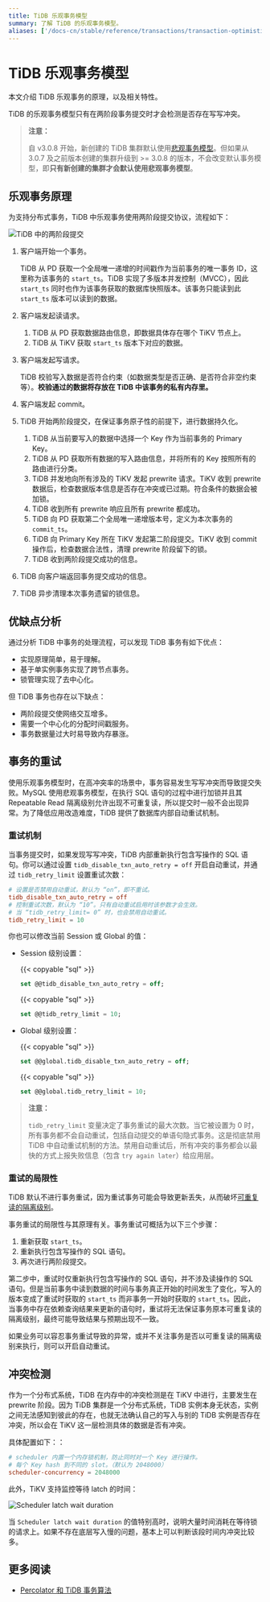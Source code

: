 ```yaml
---
title: TiDB 乐观事务模型
summary: 了解 TiDB 的乐观事务模型。
aliases: ['/docs-cn/stable/reference/transactions/transaction-optimistic/']
---
```


# TiDB 乐观事务模型

本文介绍 TiDB 乐观事务的原理，以及相关特性。

TiDB 的乐观事务模型只有在两阶段事务提交时才会检测是否存在写写冲突。

> **注意：**
>
> 自 v3.0.8 开始，新创建的 TiDB 集群默认使用[悲观事务模型](/pessimistic-transaction.md)。但如果从 3.0.7 及之前版本创建的集群升级到 >= 3.0.8 的版本，不会改变默认事务模型，即**只有新创建的集群才会默认使用悲观事务模型**。

## 乐观事务原理

为支持分布式事务，TiDB 中乐观事务使用两阶段提交协议，流程如下：

![TiDB 中的两阶段提交](/media/2pc-in-tidb.png)

1. 客户端开始一个事务。

    TiDB 从 PD 获取一个全局唯一递增的时间戳作为当前事务的唯一事务 ID，这里称为该事务的 `start_ts`。TiDB 实现了多版本并发控制（MVCC），因此 `start_ts` 同时也作为该事务获取的数据库快照版本。该事务只能读到此 `start_ts` 版本可以读到的数据。

2. 客户端发起读请求。

    1. TiDB 从 PD 获取数据路由信息，即数据具体存在哪个 TiKV 节点上。
    2. TiDB 从 TiKV 获取 `start_ts` 版本下对应的数据。

3. 客户端发起写请求。

    TiDB 校验写入数据是否符合约束（如数据类型是否正确、是否符合非空约束等）。**校验通过的数据将存放在 TiDB 中该事务的私有内存里。**

4. 客户端发起 commit。

5. TiDB 开始两阶段提交，在保证事务原子性的前提下，进行数据持久化。

    1. TiDB 从当前要写入的数据中选择一个 Key 作为当前事务的 Primary Key。
    2. TiDB 从 PD 获取所有数据的写入路由信息，并将所有的 Key 按照所有的路由进行分类。
    3. TiDB 并发地向所有涉及的 TiKV 发起 prewrite 请求。TiKV 收到 prewrite 数据后，检查数据版本信息是否存在冲突或已过期。符合条件的数据会被加锁。
    4. TiDB 收到所有 prewrite 响应且所有 prewrite 都成功。
    5. TiDB 向 PD 获取第二个全局唯一递增版本号，定义为本次事务的 `commit_ts`。
    6. TiDB 向 Primary Key 所在 TiKV 发起第二阶段提交。TiKV 收到 commit 操作后，检查数据合法性，清理 prewrite 阶段留下的锁。
    7. TiDB 收到两阶段提交成功的信息。

6. TiDB 向客户端返回事务提交成功的信息。

7. TiDB 异步清理本次事务遗留的锁信息。

## 优缺点分析

通过分析 TiDB 中事务的处理流程，可以发现 TiDB 事务有如下优点：

* 实现原理简单，易于理解。
* 基于单实例事务实现了跨节点事务。
* 锁管理实现了去中心化。

但 TiDB 事务也存在以下缺点：

* 两阶段提交使网络交互增多。
* 需要一个中心化的分配时间戳服务。
* 事务数据量过大时易导致内存暴涨。

## 事务的重试

使用乐观事务模型时，在高冲突率的场景中，事务容易发生写写冲突而导致提交失败。MySQL 使用悲观事务模型，在执行 SQL 语句的过程中进行加锁并且其 Repeatable Read 隔离级别允许出现不可重复读，所以提交时一般不会出现异常。为了降低应用改造难度，TiDB 提供了数据库内部自动重试机制。

### 重试机制

当事务提交时，如果发现写写冲突，TiDB 内部重新执行包含写操作的 SQL 语句。你可以通过设置 `tidb_disable_txn_auto_retry = off` 开启自动重试，并通过 `tidb_retry_limit` 设置重试次数：

```toml
# 设置是否禁用自动重试，默认为 “on”，即不重试。
tidb_disable_txn_auto_retry = off
# 控制重试次数，默认为 “10”。只有自动重试启用时该参数才会生效。
# 当 “tidb_retry_limit= 0” 时，也会禁用自动重试。
tidb_retry_limit = 10
```

你也可以修改当前 Session 或 Global 的值：

- Session 级别设置：

    {{< copyable "sql" >}}

    ```sql
    set @@tidb_disable_txn_auto_retry = off;
    ```

    {{< copyable "sql" >}}

    ```sql
    set @@tidb_retry_limit = 10;
    ```

- Global 级别设置：

    {{< copyable "sql" >}}

    ```sql
    set @@global.tidb_disable_txn_auto_retry = off;
    ```

    {{< copyable "sql" >}}

    ```sql
    set @@global.tidb_retry_limit = 10;
    ```

> **注意：**
>
> `tidb_retry_limit` 变量决定了事务重试的最大次数。当它被设置为 0 时，所有事务都不会自动重试，包括自动提交的单语句隐式事务。这是彻底禁用 TiDB 中自动重试机制的方法。禁用自动重试后，所有冲突的事务都会以最快的方式上报失败信息（包含 `try again later`）给应用层。

### 重试的局限性

TiDB 默认不进行事务重试，因为重试事务可能会导致更新丢失，从而破坏[可重复读的隔离级别](/transaction-isolation-levels.md)。

事务重试的局限性与其原理有关。事务重试可概括为以下三个步骤：

1. 重新获取 `start_ts`。
2. 重新执行包含写操作的 SQL 语句。
3. 再次进行两阶段提交。

第二步中，重试时仅重新执行包含写操作的 SQL 语句，并不涉及读操作的 SQL 语句。但是当前事务中读到数据的时间与事务真正开始的时间发生了变化，写入的版本变成了重试时获取的 `start_ts` 而非事务一开始时获取的 `start_ts`。因此，当事务中存在依赖查询结果来更新的语句时，重试将无法保证事务原本可重复读的隔离级别，最终可能导致结果与预期出现不一致。

如果业务可以容忍事务重试导致的异常，或并不关注事务是否以可重复读的隔离级别来执行，则可以开启自动重试。

## 冲突检测

作为一个分布式系统，TiDB 在内存中的冲突检测是在 TiKV 中进行，主要发生在 prewrite 阶段。因为 TiDB 集群是一个分布式系统，TiDB 实例本身无状态，实例之间无法感知到彼此的存在，也就无法确认自己的写入与别的 TiDB 实例是否存在冲突，所以会在 TiKV 这一层检测具体的数据是否有冲突。

具体配置如下：：

```toml
# scheduler 内置一个内存锁机制，防止同时对一个 Key 进行操作。
# 每个 Key hash 到不同的 slot。（默认为 2048000）
scheduler-concurrency = 2048000
```

此外，TiKV 支持监控等待 latch 的时间：

![Scheduler latch wait duration](/media/optimistic-transaction-metric.png)

当 `Scheduler latch wait duration` 的值特别高时，说明大量时间消耗在等待锁的请求上。如果不存在底层写入慢的问题，基本上可以判断该段时间内冲突比较多。

## 更多阅读

- [Percolator 和 TiDB 事务算法](https://pingcap.com/blog-cn/percolator-and-txn/)
